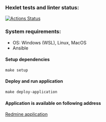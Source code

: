 ### Hexlet tests and linter status:
[![Actions Status](https://github.com/craz3r/devops-for-programmers-project-76/workflows/hexlet-check/badge.svg)](https://github.com/craz3r/devops-for-programmers-project-76/actions)

### System requirements:

- OS: Windows (WSL), Linux, MacOS
- Ansible

#### Setup dependencies

`make setup`

#### Deploy and run application

`make deploy-application`

#### Application is available on following address

[Redmine application](http://www.nsigov.site/)
